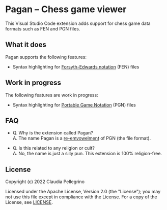 # Pagan – Chess game viewer

This Visual Studio Code extension adds support for chess game data
formats such as FEN and PGN files.

## What it does

Pagan supports the following features:

- Syntax highlighting for
  [Forsyth-Edwards notation](https://en.wikipedia.org/wiki/Forsyth%E2%80%93Edwards_Notation)
  (FEN) files

## Work in progress

The following features are work in progress:

- Syntax highlighting for
  [Portable Game Notation](https://en.wikipedia.org/wiki/Portable_Game_Notation)
  (PGN) files

## FAQ

- Q. Why is the extension called Pagan?  
  A. The name Pagan is a [re-emvowelment](https://en.wikipedia.org/wiki/Disemvoweling) of PGN (the file format).

- Q. Is this related to any religion or cult?  
  A. No, the name is just a silly pun. This extension is 100%
  religion-free.

## License

Copyright (c) 2022 Claudia Pellegrino

Licensed under the Apache License, Version 2.0 (the "License");
you may not use this file except in compliance with the License.
For a copy of the License, see [LICENSE](LICENSE).
